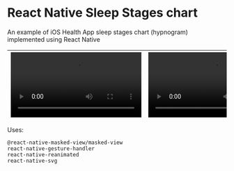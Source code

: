 # React Native Sleep Stages chart

An example of iOS Health App sleep stages chart (hypnogram) implemented using React Native

| <video src="https://github.com/user-attachments/assets/8565b01b-d50e-4749-a996-87f7dbed0101"> | <video src="https://github.com/user-attachments/assets/bd5f0d17-2e1b-4ffa-9eed-0da0f938354e"> |
|---------------------------------------------------------------------------------------------------------|---------------------------------------------------------------------------------------------------------|

Uses:

```
@react-native-masked-view/masked-view
react-native-gesture-handler
react-native-reanimated
react-native-svg
```

